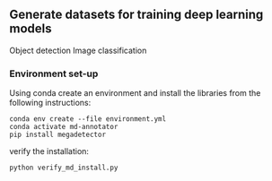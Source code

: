 ## Generate datasets for training deep learning models
Object detection
Image classification


### Environment set-up

Using conda create an environment and install the libraries from the following instructions:

```
conda env create --file environment.yml
conda activate md-annotator
pip install megadetector
```

verify the installation:

```
python verify_md_install.py
```

